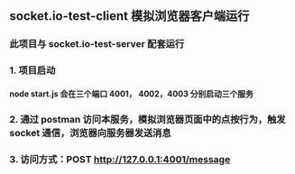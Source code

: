 ## socket.io-test-client 模拟浏览器客户端运行
### 此项目与 socket.io-test-server 配套运行
### 1. 项目启动
#### node start.js 会在三个端口 4001， 4002，4003 分别启动三个服务

### 2. 通过 postman 访问本服务，模拟浏览器页面中的点按行为，触发 socket 通信，浏览器向服务器发送消息
### 3. 访问方式：POST http://127.0.0.1:4001/message 
